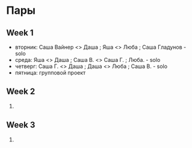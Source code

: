 # Пары

## Week 1

- вторник: Саша Вайнер <> Даша ; Яша <> Люба ; Cаша Гладунов - solo
- среда: Яша <> Даша ; Саша В. <> Саша Г. ; Люба. - solo
- четверг: Саша Г. <> Даша ; Даша <> Люба ; Cаша В. - solo
- пятница: групповой проект

## Week 2
1.


## Week 3
1.
